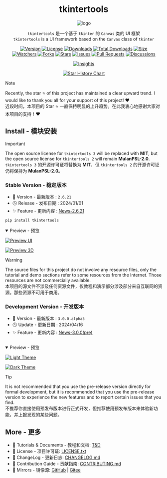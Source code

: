 <h1 align="center">tkintertools</h1>

<p align="center"><img alt="logo" src="https://xiaokang2022.github.io/tkintertools/logo.png" title="Nice Logo!" /></p>

<p align="center">
<code>tkintertools</code> 是一个基于 <code>tkinter</code> 的 <code>Canvas</code> 类的 UI 框架
<br/>
<code>tkintertools</code> is a UI framework based on the <code>Canvas</code> class of <code>tkinter</code>
</p>

<p align="center">
<a href="."><img alt="Version" src="https://img.shields.io/pypi/v/tkintertools?label=Version" title="Stable Version" /></a>
<a href="./LICENSE.txt"><img alt="License" src="https://img.shields.io/pypi/l/tkintertools?label=License" title="License" /></a>
<a href="https://pypistats.org/packages/tkintertools"><img alt="Downloads" src="https://img.shields.io/pypi/dm/tkintertools?label=Downloads" title="Downloads" /></a>
<a href="https://pepy.tech/project/tkintertools"><img alt="Total Downloads" src="https://static.pepy.tech/badge/tkintertools" title="Total Downloads" /></a>
<a href="https://github.com/Xiaokang2022/tkintertools"><img alt="Size" src="https://img.shields.io/github/languages/code-size/Xiaokang2022/tkintertools?label=Size" /></a>
<br/>
<a href="https://github.com/Xiaokang2022/tkintertools/watchers"><img alt="Watchers" src="https://img.shields.io/github/watchers/Xiaokang2022/tkintertools?label=Watchers&logo=github&style=flat" title="Watchers" /></a>
<a href="https://github.com/Xiaokang2022/tkintertools/forks"><img alt="Forks" src="https://img.shields.io/github/forks/Xiaokang2022/tkintertools?label=Forks&logo=github&style=flat" title="Forks" /></a>
<a href="https://github.com/Xiaokang2022/tkintertools/stargazers"><img alt="Stars" src="https://img.shields.io/github/stars/Xiaokang2022/tkintertools?label=Stars&color=gold&logo=github&style=flat" title="Stars" /></a>
<a href="https://github.com/Xiaokang2022/tkintertools/issues"><img alt="Issues" src="https://img.shields.io/github/issues/Xiaokang2022/tkintertools?label=Issues&logo=github" title="Issues" /></a>
<a href="https://github.com/Xiaokang2022/tkintertools/pulls"><img alt="Pull Requests" src="https://img.shields.io/github/issues-pr/Xiaokang2022/tkintertools?label=Pull%20Requests&logo=github" title="Pull Requests" /></a>
<a href="https://github.com/Xiaokang2022/tkintertools/discussions"><img alt="Discussions" src="https://img.shields.io/github/discussions/Xiaokang2022/tkintertools?label=Discussions&logo=github" title="Discussions" /></a>
</p>

<p align="center">
<a href="https://github.com/Xiaokang2022/tkintertools/pulse"><img alt="Insights" src="https://repobeats.axiom.co/api/embed/ab8fae686a5a96f91fa71c40c53c189310924f5e.svg" /></a>
</p>

<p align="center">
    <a href="https://star-history.com/#Xiaokang2022/tkintertools&Date">
        <picture>
            <source media="(prefers-color-scheme: dark)" srcset="https://api.star-history.com/svg?repos=Xiaokang2022/tkintertools&type=Date&theme=dark" />
            <source media="(prefers-color-scheme: light)" srcset="https://api.star-history.com/svg?repos=Xiaokang2022/tkintertools&type=Date" />
            <img alt="Star History Chart" src="https://api.star-history.com/svg?repos=Xiaokang2022/tkintertools&type=Date" />
        </picture>
    </a>
</p>

> [!NOTE]  
> Recently, the star ⭐ of this project has maintained a clear upward trend. I would like to thank you all for your support of this project! ❤️  
> 近段时间，本项目的 Star ⭐ 一直保持明显的上升趋势。在此我衷心地感谢大家对本项目的支持！❤️

Install - 模块安装
-----------------

> [!IMPORTANT]  
> The open source license for `tkintertools 3` will be replaced with **MIT**, but the open source license for `tkintertools 2` will remain **MulanPSL-2.0**.  
> `tkintertools 3` 的开源许可证将替换为 **MIT**，但 `tkintertools 2` 的开源许可证仍将保持为 **MulanPSL-2.0**。

### Stable Version - 稳定版本

* 🔖 Version - 最新版本 : `2.6.21`
* 🕓 Release - 发布日期 : 2024/01/01
* ✨ Feature - 更新内容 : [News-2.6.21](https://xiaokang2022.github.io/tkintertools/news/2.6.21/News/)

```sh
pip install tkintertools
```

<details open><summary>Preview - 预览</summary>

[![Preview UI](https://xiaokang2022.github.io/tkintertools/tutorials/images/1.2-2.1-2.png)](https://xiaokang2022.github.io/tkintertools/tutorials/1-2/#21-%E9%AB%98%E5%BA%A6%E5%8F%AF%E9%85%8D%E7%BD%AE%E7%9A%84%E6%8E%A7%E4%BB%B6)

[![Preview 3D](https://xiaokang2022.github.io/tkintertools/tutorials/images/7.3-3.1-2.png)](https://xiaokang2022.github.io/tkintertools/tutorials/7-3/#%E4%B8%89%E9%80%9A%E8%BF%87-after-%E6%96%B9%E6%B3%95%E5%AE%9E%E7%8E%B0%E7%AE%80%E5%8D%95%E5%8A%A8%E7%94%BB)

</details>

> [!WARNING]  
> The source files for this project do not involve any resource files, only the tutorial and demo sections refer to some resources from the Internet. Those resources are not commercially available.  
> 本项目的源文件不涉及任何资源文件，仅教程和演示部分涉及部分来自互联网的资源。那些资源不可用于商用。

### Development Version - 开发版本

* 🔖 Version - 最新版本 : `3.0.0.alpha5`
* 🕓 Update - 更新日期 : 2024/04/16
* ✨ Feature - 更新内容 : [News-3.0.0(pre)](https://xiaokang2022.github.io/tkintertools/news/3.0.0/News/)

```sh

```

<details open><summary>Preview - 预览</summary>

[![Light Theme](https://xiaokang2022.github.io/tkintertools/news/3.0.0/light.png)](https://xiaokang2022.github.io/tkintertools/news/3.0.0/News/#base-test---%E5%9F%BA%E7%A1%80%E6%B5%8B%E8%AF%95)

[![Dark Theme](https://xiaokang2022.github.io/tkintertools/news/3.0.0/dark.png)](https://xiaokang2022.github.io/tkintertools/news/3.0.0/News/#base-test---%E5%9F%BA%E7%A1%80%E6%B5%8B%E8%AF%95)

</details>

> [!TIP]  
> It is not recommended that you use the pre-release version directly for formal development, but it is recommended that you use the pre-release version to experience the new features and to report certain issues that you find.  
> 不推荐你直接使用预发布版本进行正式开发，但推荐使用预发布版本来体验新功能，并上报发现的某些问题。

More - 更多
-----------

* 📗 Tutorials & Documents - 教程和文档: [T&D](https://xiaokang2022.github.io/tkintertools/)
* 📘 License - 项目许可证: [LICENSE.txt](LICENSE.txt)
* 📙 ChangeLog - 更新日志: [CHANGELOG.md](CHANGELOG.md)
* 📕 Contribution Guide - 贡献指南: [CONTRIBUTING.md](CONTRIBUTING.md)
* 🚀 Mirrors - 镜像源: [GitHub](https://github.com/Xiaokang2022/tkintertools) | [Gitee](https://gitee.com/xiaokang-2022/tkintertools)
